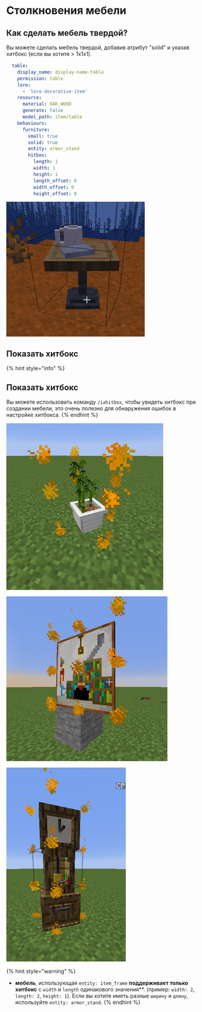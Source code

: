 # Столкновения мебели

## Как сделать мебель твердой?

Вы можете сделать мебель твердой, добавив атрибут "solid" и указав хитбокс \(если вы хотите &gt; 1x1x1\).

```yaml
  table:
    display_name: display-name-table
    permission: table
    lore:
      - 'lore-decorative-item'
    resource:
      material: OAK_WOOD
      generate: false
      model_path: item/table
    behaviours:
      furniture:
        small: true
        solid: true
        entity: armor_stand
        hitbox:
          length: 1
          width: 1
          height: 1
          length_offset: 0
          width_offset: 0
          height_offset: 0
```

![](<../../../../.gitbook/assets/image (15).png>)

## Показать хитбокс <a id="show-the-hitbox"></a>

{% hint style="info" %}
## Показать хитбокс

Вы можете использовать команду `/iahitbox`, чтобы увидеть хитбокс при создании мебели, это очень полезно для обнаружения ошибок в настройке хитбокса.
{% endhint %}

![](<../../../../.gitbook/assets/immagine (63) (2) (3) (2) (1) (1).png>)

![](<../../../../.gitbook/assets/immagine (65).png>)

![](<../../../../.gitbook/assets/immagine (58).png>)

{% hint style="warning" %}
* **мебель**, использующая `entity: item_frame` **поддерживает только хитбокс** с `width` и `length` одинакового значения**. \(пример: `width: 2`, `length: 2`, `height: 1`\).  Если вы хотите иметь разные `ширину` и `длину`, используйте `entity: armor_stand`. 
{% endhint %}

